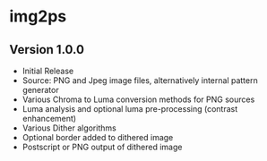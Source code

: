 # img2ps

## Version 1.0.0
* Initial Release
* Source: PNG and Jpeg image files, alternatively internal pattern generator
* Various Chroma to Luma conversion methods for PNG sources
* Luma analysis and optional luma pre-processing (contrast enhancement)
* Various Dither algorithms
* Optional border added to dithered image
* Postscript or PNG output of dithered image
